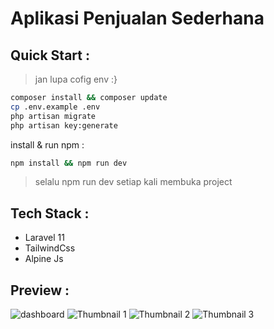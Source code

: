# Aplikasi Penjualan Sederhana

## Quick Start :
> jan lupa cofig env :}

``` bash
composer install && composer update
cp .env.example .env
php artisan migrate
php artisan key:generate
```
install & run npm :
``` bash
npm install && npm run dev
```
> selalu npm run dev setiap kali membuka project

## Tech Stack :
- Laravel 11
- TailwindCss 
- Alpine Js

## Preview :
  
![dashboard](https://github.com/user-attachments/assets/3532a054-1333-4626-a781-26a068ae71a4)
![Thumbnail 1](https://github.com/user-attachments/assets/b1b6659c-cce8-4b33-a921-4c08c5369e37)
![Thumbnail 2](https://github.com/user-attachments/assets/96bfc8d3-ec15-4b11-b3a8-c974fc718e68)
![Thumbnail 3](https://github.com/user-attachments/assets/471d39bb-eafc-4700-adcd-0319d53264ce)
